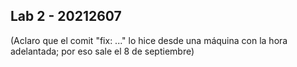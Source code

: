 ## Lab 2 - 20212607

(Aclaro que el comit "fix: ..." lo hice desde una máquina con la hora adelantada; por eso sale el 8 de septiembre)
